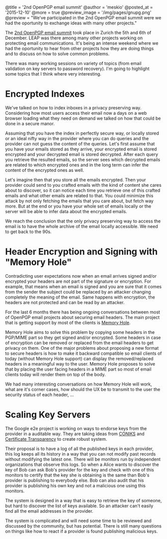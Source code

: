 @title = '2nd OpenPGP email summit'
@author = 'meskio'
@posted_at = '2015-12-10'
@more = true
@preview_image = '/img/pages/gnupg.png'
@preview = "We've participated in the 2nd OpenPGP email summit were we had the oportunity to exchange ideas with many other projects."

The [2nd OpenPGP email summit](https://wiki.gnupg.org/OpenPGPEmailSummit201512) took place in Zurich the 5th and 6th of December. LEAP was there among many other projects working on protecting email communications. It's being an intense weekend where we had the oportunity to hear from other projects how they are doing things and to discuss on how to solve common problems.

There was many working sessions on variety of topics (from email validation on key servers to password recovery). I'm going to highlight some topics that I think where very interesting.

# Encrypted Indexes

We've talked on how to index inboxes in a privacy preserving way. Considering how most users access their email now a days on a web browser loading what they need on demand we talked on how that could be done in a secure manor.

Assuming that you have the index in perfectly secure way, or locally stored or an ideal nifty way in the provider where you can do queries and the provider can not guess the content of the queries. Let's first assume that you have your emails stored as they arrive, your encrypted email is stored encrypted and your decrypted email is stored decrypted. After each query you retrieve the resulted emails, so the server sees which decrypted emails are related to which encrypted ones and in the long term can infer the content of the encrypted ones as well.

Let's imagine then that you store all the emails encrypted. Then your provider could send to you crafted emails with the kind of content she cares about to discover, so it can notice each time you retrieve one of this crafted emails and what other emails are related to that. You could minimize this attack by not only fetching the emails that you care about, but fetch way more. But at the end or you have your whole set of emails locally or the server will be able to infer data about the encrypted emails. 

We reach the conclusion that the only privacy preserving way to access the email is to have the whole archive of the email locally accessible. We need to get back to the 90s.

# Header Encryption and Signing with "Memory Hole"

Contradicting user expectations now when an email arrives signed and/or encrypted your headers are not part of the signature or encryption. For example, that means when an email is signed and you are sure that it comes from the sender the subject could be replaced by an attacker changing completely the meaning of the email. Same happens with encryption, the headers are not protected and can be read by an attacker.

For the last 6 months there has being ongoing conversations between most of OpenPGP email projects about securing email headers. The main project that is getting support by most of the clients is [Memory Hole](https://modernpgp.org/memoryhole/).

Memory Hole aims to solve this problem by copying some headers in the PGP/MIME part so they get signed and/or encrypted. Some headers in case of encryption can be removed or replaced from the email headers to get privacy on them. One of the major problems about proposing a new format to secure headers is how to make it backward compatible so email clients of today (without Memory Hole support) can display the removed/replaced headers in a meaningful way to the user. Memory Hole proposes to solve that by placing the user facing headers in a MIME part so most of email clients today will render them on top of the body.

We had many interesting conversations on how Memory Hole will work, what are it's corner cases, how should the UX be to transmit to the user the security status of each header, ...

# Scaling Key Servers

The Google e2e project is working on ways to endorse keys from the provider in a auditable way. They are taking ideas from [CONIKS](http://www.coniks.org/) and [Certificate Transparency](https://www.certificate-transparency.org/) to create robust system.

Their proposal is to have a log of all the published keys in each provider, this log keeps all its history in a way that you can not modify past records without modifying the latest one. There will be monitors run by independent organizations that observe this logs. So when a Alice wants to discover the key of Bob can ask Bob's provider for the key and check with one of this monitors to certify that the key she is obtaining is the same than Bob's provider is publishing to everybody else. Bob can also audit that his provider is publishing his own key and not a malicious one using this monitors.

The system is designed in a way that is easy to retrieve the key of someone, but hard to discover the list of keys available. So an attacker can't easily find all the email addresses in the provider.

The system is complicated and will need some time to be reviewed and discussed by the community, but has potential. There is still many questions on things like how to react if a provider is found publishing malicious keys.
